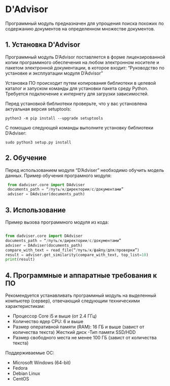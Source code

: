 # D'Advisor 

Программный модуль предназначен для упрощения поиска похожих по содержанию документов на определенном множестве документов. 


## 1.  Установка D'Advisor 
Программный модуль D’Advisor поставляется в форме лицензированной копии программного обеспечения  на любом электронном носителе и пакетом электронной документации, в которое входит: 
“Руководство по установке и эксплуатации модуля D’Advisor”


Установка ПО происходит путем копирования библиотеки в целевой каталог и запуском команды для установки пакета среду Python. Требуется подключение к интернету для загрузки зависимостей.

Перед установкой библиотеки проверьте, что у вас установлена ​​актуальная версия setuptools:

` python3 -m pip install --upgrade setuptools `

С помощью следующей команды выполните установку библиотеки D’Adviser:

`sudo python3 setup.py install `


## 2.  Обучение 

Перед использованием модуля “D’Adviser” необходимо обучить модель данных. Пример обучения програмного модуля: 

```Python
 from dadviser.core import DAdviser 
 documents_path = “/путь/к/директории/с/документами” 
 adviser = DAdviser(documents_path)
 ``` 



## 3.  Использование 

Пример  вызова программного модуля  из кода: 
```Python

from dadviser.core import DAdviser  
documents_path = “/путь/к/директории/с/документами” 
adviser = DAdviser(documents_path) 
compare_with_text = read_file(“/путь/к/файлу/для/проверки”) 
result = adviser.get_similarity(compare_with_text, top_list=10)
print(result)

 ``` 



## 4.  Программные и аппаратные требования к ПО
Рекомендуется устанавливать программный модуль на выделенный компьютер (сервер), отвечающий следующим техническими характеристикам: 
- Процессор Core i5 и выше (от 2.4 ГГц)
- Количество ядер CPU: 6 и выше 
- Размер оперативной памяти (RAM): 16 ГБ и выше (завист от количества текста)
Жесткий диск
-Тип памяти SSD/HDD 
- Размер свободного места не менее 100 ГБ (завист от количества текста) 

Поддерживаемые ОС:
- Microsoft Windows (64-bit)
- Fedora
- Debian Linux
- CentOS    
